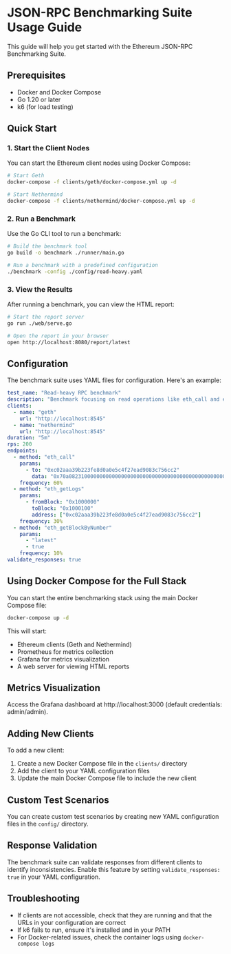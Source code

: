 # JSON-RPC Benchmarking Suite Usage Guide

This guide will help you get started with the Ethereum JSON-RPC Benchmarking Suite.

## Prerequisites

- Docker and Docker Compose
- Go 1.20 or later
- k6 (for load testing)

## Quick Start

### 1. Start the Client Nodes

You can start the Ethereum client nodes using Docker Compose:

```bash
# Start Geth
docker-compose -f clients/geth/docker-compose.yml up -d

# Start Nethermind
docker-compose -f clients/nethermind/docker-compose.yml up -d
```

### 2. Run a Benchmark

Use the Go CLI tool to run a benchmark:

```bash
# Build the benchmark tool
go build -o benchmark ./runner/main.go

# Run a benchmark with a predefined configuration
./benchmark -config ./config/read-heavy.yaml
```

### 3. View the Results

After running a benchmark, you can view the HTML report:

```bash
# Start the report server
go run ./web/serve.go

# Open the report in your browser
open http://localhost:8080/report/latest
```

## Configuration

The benchmark suite uses YAML files for configuration. Here's an example:

```yaml
test_name: "Read-heavy RPC benchmark"
description: "Benchmark focusing on read operations like eth_call and eth_getLogs"
clients:
  - name: "geth"
    url: "http://localhost:8545"
  - name: "nethermind"
    url: "http://localhost:8545"
duration: "5m"
rps: 200
endpoints:
  - method: "eth_call"
    params:
      - to: "0xc02aaa39b223fe8d0a0e5c4f27ead9083c756cc2"
        data: "0x70a08231000000000000000000000000000000000000000000000000000000000000000a"
    frequency: 60%
  - method: "eth_getLogs"
    params:
      - fromBlock: "0x1000000"
        toBlock: "0x1000100"
        address: ["0xc02aaa39b223fe8d0a0e5c4f27ead9083c756cc2"]
    frequency: 30%
  - method: "eth_getBlockByNumber"
    params:
      - "latest"
      - true
    frequency: 10%
validate_responses: true
```

## Using Docker Compose for the Full Stack

You can start the entire benchmarking stack using the main Docker Compose file:

```bash
docker-compose up -d
```

This will start:
- Ethereum clients (Geth and Nethermind)
- Prometheus for metrics collection
- Grafana for metrics visualization
- A web server for viewing HTML reports

## Metrics Visualization

Access the Grafana dashboard at http://localhost:3000 (default credentials: admin/admin).

## Adding New Clients

To add a new client:

1. Create a new Docker Compose file in the `clients/` directory
2. Add the client to your YAML configuration files
3. Update the main Docker Compose file to include the new client

## Custom Test Scenarios

You can create custom test scenarios by creating new YAML configuration files in the `config/` directory.

## Response Validation

The benchmark suite can validate responses from different clients to identify inconsistencies. Enable this feature by setting `validate_responses: true` in your YAML configuration.

## Troubleshooting

- If clients are not accessible, check that they are running and that the URLs in your configuration are correct
- If k6 fails to run, ensure it's installed and in your PATH
- For Docker-related issues, check the container logs using `docker-compose logs`
